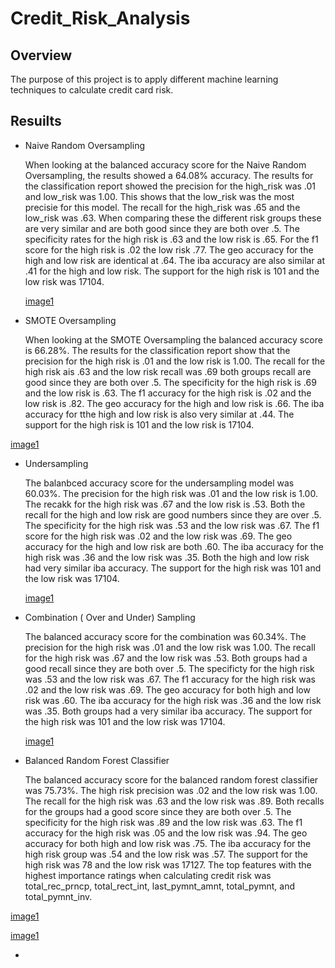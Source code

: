 # Credit_Risk_Analysis

## Overview 

The purpose of this project is to apply different machine learning techniques to calculate credit card risk. 

## Resuilts

- Naive Random Oversampling

  When looking at the balanced accuracy score for the Naive Random Oversampling, the results showed a 64.08% accuracy. The results for the classification report showed the precision for the high_risk was .01 and low_risk was 1.00. This shows that the low_risk was the most precisie for this model. The recall for the high_risk was .65 and the low_risk was .63. When comparing these the different risk groups these are very similar and are both good since they are both over .5. The specificity rates for the high risk is .63 and the low risk is .65. For the f1 score for the high risk is .02 the low risk .77. The geo accuracy for the high and low risk are identical at .64. The iba accuracy are also similar at .41 for the high and low risk. The support for the high risk is 101 and the low risk was 17104. 
  
  [image1]()
  
-  SMOTE Oversampling

   When looking at the SMOTE Oversampling the balanced accuracy score is 66.28%. The results for the classification report show that the precision for the high risk is .01 and the low risk is 1.00. The recall for the high risk ais .63 and the low risk recall was .69 both groups recall are good since they are both over .5. The specificity for the high risk is .69 and the low risk is .63. The f1 accuracy for the high risk is .02 and the low risk is .82. The geo accuracy for the high and low risk is .66. The iba accuracy for tthe high and low risk is also very similar at .44. The support for the high risk is 101 and the low risk is 17104.
  
  [image1]()
  
- Undersampling
 
   The balanbced accuracy score for the undersampling model was 60.03%. The precision for the high risk was .01 and the low risk is 1.00. The recakk for the high risk was .67 and the low risk is .53. Both the recall for the high and low risk are good numbers since they are over .5. The specificity for the high risk was .53 and the low risk was .67. The f1 score for the high risk was .02 and the low risk was .69. The geo accuracy for the high and low risk are both .60. The iba accuracy for the high risk was .36 and the low risk was .35. Both the high and low risk had very similar iba accuracy. The support for the high risk was 101 and the low risk was 17104.
  
  [image1]()
  
 - Combination ( Over and Under) Sampling
 
   The balanced accuracy score for the combination was 60.34%. The precision for the high risk was .01 and the low risk was 1.00. The recall for the high risk was .67 and the low risk was .53. Both groups had a good recall since they are both over .5. The specificty for the high risk was .53 and the low risk was .67. The f1 accuracy for the high risk was .02 and the low risk was .69. The geo accuracy for both high and low risk was .60. The iba accuracy for the high risk was .36 and the low risk was .35. Both groups had a very similar iba accuracy. The support for the high risk was 101 and the low risk was 17104.
   
   [image1]()
   
 -  Balanced Random Forest Classifier
   
    The balanced accuracy score for the balanced random forest classifier was 75.73%. The high risk precision was .02 and the low risk was 1.00. The recall for the high risk was .63 and the low risk was .89. Both recalls for the groups had a good score since they are both over .5. The specificity for the high risk was .89 and the low risk was .63. The f1 accuracy for the high risk was .05 and the low risk was .94. The geo accuracy for both high and low risk was .75. The iba accuracy for the high risk group was .54 and the low risk was .57. The support for the high risk was 78 and the low risk was 17127. The top features with the highest importance ratings when calculating credit risk was total_rec_prncp, total_rect_int, last_pymnt_amnt, total_pymnt, and total_pymnt_inv.
   
   [image1]()
   
   [image1]()
 
 -  
